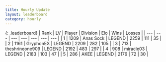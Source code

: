 ```yaml
---
title: Hourly Update
layout: leaderboard
category: hourly
---
```


{: .leaderboard}
| Rank | LV | Player | Division | Elo | Wins | Losses |
| --- | --- | --- | --- | --- | --- | --- |
| <span data-change="0">1</span> | 1209 | <span title="ID: 203132">Anas Sock</span> | LEGEND | <span data-change="0">2259</span> | <span data-change="0">111</span> | <span data-change="0">35</span> |
| <span data-change="0">2</span> | 1161 | <span title="ID: 315148">GryphonEX</span> | LEGEND | <span data-change="-13">2209</span> | <span data-change="0">282</span> | <span data-change="1">105</span> |
| <span data-change="0">3</span> | 713 | <span title="ID: 562775">theshrineone909</span> | LEGEND | <span data-change="0">2192</span> | <span data-change="0">483</span> | <span data-change="0">297</span> |
| <span data-change="0">4</span> | 908 | <span title="ID: 416373">miracle03</span> | LEGEND | <span data-change="0">2183</span> | <span data-change="0">103</span> | <span data-change="0">47</span> |
| <span data-change="0">5</span> | 286 | <span title="ID: 455100">AKEE</span> | LEGEND | <span data-change="0">2176</span> | <span data-change="0">72</span> | <span data-change="0">30</span> |